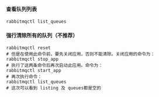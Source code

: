 #### 查看队列列表
```shell
rabbitmqctl list_queues
```

#### 强行清除所有的队列（不推荐）
```shell
rabbitmqctl reset
# 但是在使用此命令前，要先关闭应用，否则不能清除。关闭应用的命令为：
rabbitmqctl stop_app
# 执行了这两条命令后再次启动此应用。命令为：
rabbitmqctl start_app
# 再次执行命令：
rabbitmqctl list_queues
# 这次可以看到 listing 及 queues都是空的
```
